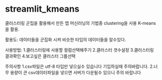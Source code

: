 # streamlit_kmeans

클러스터링 군집을 활용해서 만든 앱
머신러닝의 기법중 clustering을 사용
K-means을 활용.

활용도:
데이터들을 군집화 시켜 비슷한 타입의 데이터들을 알수있다.

사용방법:
1.클러스터링에 사용할 컬럼선택해주기
2.클러스터 갯수설정 
3.클러스터링 결과확인
4.보고싶은 클러스터 그룹선택


주의사항
1.csv파일은 utf-8 타입만 넣으실수 있습니다 기입하실때 주의바랍니다.
2.너무 용량이 큰 csv데이터파일을 넣으면 서버가 다운될수 있으니 주의 바랍니다 


